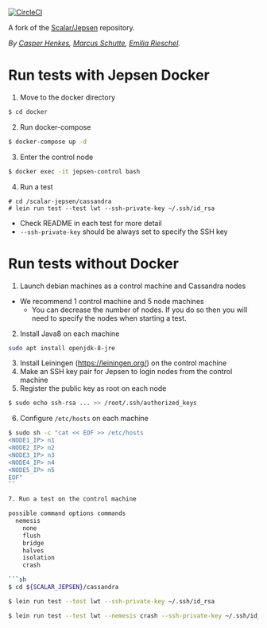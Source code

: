 [![CircleCI](https://circleci.com/gh/scalar-labs/scalar-jepsen/tree/master.svg?style=svg)](https://circleci.com/gh/scalar-labs/scalar-jepsen/tree/master)

A fork of the [Scalar/Jepsen](https://github.com/scalar-labs/scalar-jepsen) repository.

*By [Casper Henkes](https://github.com/),
[Marcus Schutte](https://github.com/),
[Emilia Rieschel](https://github.com/rieschel).*


# Run tests with Jepsen Docker
1. Move to the docker directory
```sh
$ cd docker
```
2. Run docker-compose
```sh
$ docker-compose up -d
```
3. Enter the control node
```sh
$ docker exec -it jepsen-control bash
```
4. Run a test
```
# cd /scalar-jepsen/cassandra
# lein run test --test lwt --ssh-private-key ~/.ssh/id_rsa
```
  - Check README in each test for more detail
  - `--ssh-private-key` should be always set to specify the SSH key

# Run tests without Docker
1. Launch debian machines as a control machine and Cassandra nodes
  - We recommend 1 control machine and 5 node machines
    - You can decrease the number of nodes. If you do so then you will need to specify the nodes when starting a test.
2. Install Java8 on each machine
```sh
sudo apt install openjdk-8-jre
```

3. Install Leiningen (https://leiningen.org/) on the control machine
4. Make an SSH key pair for Jepsen to login nodes from the control machine
5. Register the public key as root on each node

```sh
$ sudo echo ssh-rsa ... >> /root/.ssh/authorized_keys
```

6. Configure `/etc/hosts` on each machine

```sh
$ sudo sh -c "cat << EOF >> /etc/hosts
<NODE1_IP> n1
<NODE2_IP> n2
<NODE3_IP> n3
<NODE4_IP> n4
<NODE5_IP> n5
EOF"
``

7. Run a test on the control machine

possible command options commands
  nemesis
    none
    flush
    bridge
    halves
    isolation
    crash

```sh
$ cd ${SCALAR_JEPSEN}/cassandra

$ lein run test --test lwt --ssh-private-key ~/.ssh/id_rsa

$ lein run test --test lwt --nemesis crash --ssh-private-key ~/.ssh/id_rsa
```